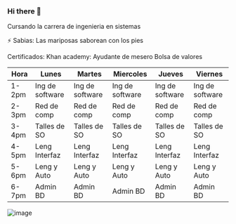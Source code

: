 ### Hi there 👋

Cursando la carrera de ingenieria en sistemas

⚡ Sabias: Las mariposas saborean con los pies

Certificados:
Khan academy:
Ayudante de mesero
Bolsa de valores

| Hora  | Lunes           | Martes          | Miercoles       | Jueves          | Viernes         |
|-------|-----------------|-----------------|-----------------|-----------------|-----------------|
| 1-2pm | Ing de software | Ing de software | Ing de software | Ing de software | Ing de software |
| 2-3pm | Red de comp     | Red de comp     | Red de comp     | Red de comp     | Red de comp     |
| 3-4pm | Talles de SO    | Talles de SO    | Talles de SO    | Talles de SO    | Talles de SO    |
| 4-5pm | Leng Interfaz   | Leng Interfaz   | Leng Interfaz   | Leng Interfaz   | Leng Interfaz   |
| 5-6pm | Leng y Auto     | Leng y Auto     | Leng y Auto     | Leng y Auto     | Leng y Auto     |
| 6-7pm | Admin BD        | Admin BD        | Admin BD        | Admin BD        | Admin BD        |

![image](https://user-images.githubusercontent.com/124218259/217971233-12a8b8b9-ccc0-46b6-a32d-f42e4d34a26e.png)

